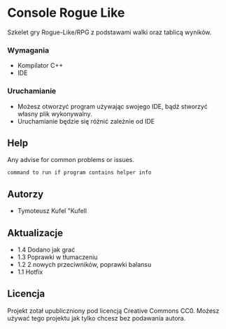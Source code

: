 # Console Rogue Like

Szkelet gry Rogue-Like/RPG z podstawami walki oraz tablicą wyników.

### Wymagania

*  Kompilator C++
*  IDE

### Uruchamianie

* Możesz otworzyć program używając swojego IDE, bądź stworzyć własny plik wykonywalny.
* Uruchamianie będzie się różnić zależnie od IDE

## Help

Any advise for common problems or issues.
```
command to run if program contains helper info
```

## Autorzy

* Tymoteusz Kufel "Kufell

## Aktualizacje

* 1.4
  Dodano jak grać
* 1.3
  Poprawki w tłumaczeniu
* 1.2
  2 nowych przeciwników, poprawki balansu
* 1.1
  Hotfix
  

## Licencja

Projekt zotał upubliczniony pod licencją Creative Commons CC0.
Możesz używać tego projektu jak tylko chcesz bez podawania autora.
